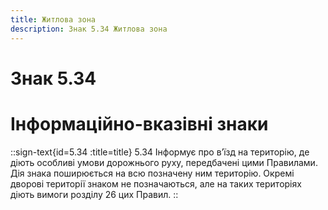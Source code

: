 ```yaml
---
title: Житлова зона
description: Знак 5.34 Житлова зона
---
```

# Знак 5.34
# Інформаційно-вказівні знаки
::sign-text{id=5.34 :title=title}
5.34 Інформує про в’їзд на територію, де діють особливі умови дорожнього руху, передбачені цими Правилами.
Дія знака поширюється на всю позначену ним територію.
Окремі дворові території знаком не позначаються, але на таких територіях діють вимоги розділу 26 цих Правил.
::